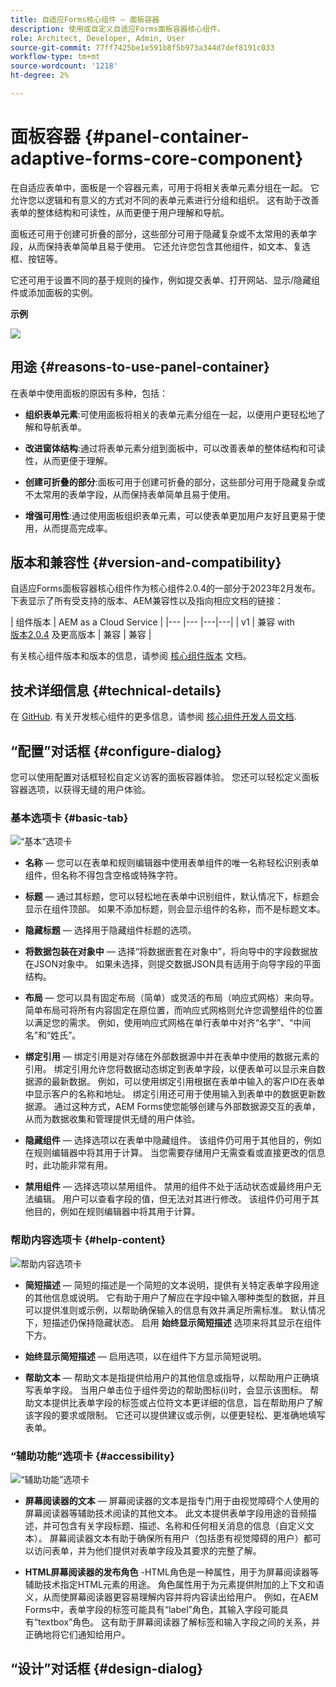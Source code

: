 ```yaml
---
title: 自适应Forms核心组件 — 面板容器
description: 使用或自定义自适应Forms面板容器核心组件。
role: Architect, Developer, Admin, User
source-git-commit: 77ff7425be1e591b8f5b973a344d7def8191c033
workflow-type: tm+mt
source-wordcount: '1218'
ht-degree: 2%

---
```



# 面板容器 {#panel-container-adaptive-forms-core-component}

在自适应表单中，面板是一个容器元素，可用于将相关表单元素分组在一起。 它允许您以逻辑和有意义的方式对不同的表单元素进行分组和组织。 这有助于改善表单的整体结构和可读性，从而更便于用户理解和导航。

面板还可用于创建可折叠的部分，这些部分可用于隐藏复杂或不太常用的表单字段，从而保持表单简单且易于使用。 它还允许您包含其他组件，如文本、复选框、按钮等。

它还可用于设置不同的基于规则的操作，例如提交表单、打开网站、显示/隐藏组件或添加面板的实例。

**示例**

![](/help/adaptive-forms/assets/panel-container.png)

## 用途 {#reasons-to-use-panel-container}

在表单中使用面板的原因有多种，包括：

* **组织表单元素**:可使用面板将相关的表单元素分组在一起，以便用户更轻松地了解和导航表单。

* **改进窗体结构**:通过将表单元素分组到面板中，可以改善表单的整体结构和可读性，从而更便于理解。

* **创建可折叠的部分**:面板可用于创建可折叠的部分，这些部分可用于隐藏复杂或不太常用的表单字段，从而保持表单简单且易于使用。

* **增强可用性**:通过使用面板组织表单元素，可以使表单更加用户友好且更易于使用，从而提高完成率。

## 版本和兼容性 {#version-and-compatibility}

自适应Forms面板容器核心组件作为核心组件2.0.4的一部分于2023年2月发布。下表显示了所有受支持的版本、AEM兼容性以及指向相应文档的链接：

| 组件版本 | AEM as a Cloud Service |
|--- |--- |---|---|
| v1 | 兼容 with<br>[版本2.0.4](/help/versions.md) 及更高版本 | 兼容 | 兼容 |

有关核心组件版本和版本的信息，请参阅 [核心组件版本](/help/versions.md) 文档。

<!-- ## Sample Component Output {#sample-component-output}

To experience the Accordion Component as well as see examples of its configuration options as well as HTML and JSON output, visit the [Component Library](https://adobe.com/go/aem_cmp_library_accordion). -->

## 技术详细信息 {#technical-details}

在 [GitHub](https://github.com/adobe/aem-core-forms-components/tree/master/ui.af.apps/src/main/content/jcr_root/apps/core/fd/components/form/panelcontainer/v1/panelcontainer). 有关开发核心组件的更多信息，请参阅 [核心组件开发人员文档](/help/developing/overview.md).

## “配置”对话框 {#configure-dialog}

您可以使用配置对话框轻松自定义访客的面板容器体验。 您还可以轻松定义面板容器选项，以获得无缝的用户体验。

### 基本选项卡 {#basic-tab}

![“基本”选项卡](/help/adaptive-forms/assets/panelcontainer_basictab.png)

* **名称**  — 您可以在表单和规则编辑器中使用表单组件的唯一名称轻松识别表单组件，但名称不得包含空格或特殊字符。

* **标题**  — 通过其标题，您可以轻松地在表单中识别组件，默认情况下，标题会显示在组件顶部。 如果不添加标题，则会显示组件的名称，而不是标题文本。

* **隐藏标题**  — 选择用于隐藏组件标题的选项。

* **将数据包装在对象中**  — 选择“将数据嵌套在对象中”，将向导中的字段数据放在JSON对象中。 如果未选择，则提交数据JSON具有适用于向导字段的平面结构。

* **布局**  — 您可以具有固定布局（简单）或灵活的布局（响应式网格）来向导。 简单布局可将所有内容固定在原位置，而响应式网格则允许您调整组件的位置以满足您的需求。 例如，使用响应式网格在单行表单中对齐“名字”、“中间名”和“姓氏”。

* **绑定引用**  — 绑定引用是对存储在外部数据源中并在表单中使用的数据元素的引用。 绑定引用允许您将数据动态绑定到表单字段，以便表单可以显示来自数据源的最新数据。 例如，可以使用绑定引用根据在表单中输入的客户ID在表单中显示客户的名称和地址。 绑定引用还可用于使用输入到表单中的数据更新数据源。 通过这种方式，AEM Forms使您能够创建与外部数据源交互的表单，从而为数据收集和管理提供无缝的用户体验。
* **隐藏组件**  — 选择选项以在表单中隐藏组件。 该组件仍可用于其他目的，例如在规则编辑器中将其用于计算。 当您需要存储用户无需查看或直接更改的信息时，此功能非常有用。
* **禁用组件**  — 选择选项以禁用组件。 禁用的组件不处于活动状态或最终用户无法编辑。 用户可以查看字段的值，但无法对其进行修改。 该组件仍可用于其他目的，例如在规则编辑器中将其用于计算。

### 帮助内容选项卡 {#help-content}

![帮助内容选项卡](/help/adaptive-forms/assets/panelcontainer_helptab.png)

* **简短描述**  — 简短的描述是一个简短的文本说明，提供有关特定表单字段用途的其他信息或说明。 它有助于用户了解应在字段中输入哪种类型的数据，并且可以提供准则或示例，以帮助确保输入的信息有效并满足所需标准。 默认情况下，短描述仍保持隐藏状态。 启用 **始终显示简短描述** 选项来将其显示在组件下方。

* **始终显示简短描述**  — 启用选项，以在组件下方显示简短说明。

* **帮助文本**  — 帮助文本是指提供给用户的其他信息或指导，以帮助用户正确填写表单字段。 当用户单击位于组件旁边的帮助图标(i)时，会显示该图标。 帮助文本提供比表单字段的标签或占位符文本更详细的信息，旨在帮助用户了解该字段的要求或限制。 它还可以提供建议或示例，以便更轻松、更准确地填写表单。

### “辅助功能”选项卡 {#accessibility}

![“辅助功能”选项卡](/help/adaptive-forms/assets/panelcontainer_accessibilitytab.png)

* **屏幕阅读器的文本**  — 屏幕阅读器的文本是指专门用于由视觉障碍个人使用的屏幕阅读器等辅助技术阅读的其他文本。 此文本提供表单字段用途的音频描述，并可包含有关字段标题、描述、名称和任何相关消息的信息（自定义文本）。 屏幕阅读器文本有助于确保所有用户（包括患有视觉障碍的用户）都可以访问表单，并为他们提供对表单字段及其要求的完整了解。

* **HTML屏幕阅读器的发布角色** -HTML角色是一种属性，用于为屏幕阅读器等辅助技术指定HTML元素的用途。 角色属性用于为元素提供附加的上下文和语义，从而使屏幕阅读器更容易理解内容并将内容读出给用户。 例如，在AEM Forms中，表单字段的标签可能具有“label”角色，其输入字段可能具有“textbox”角色。 这有助于屏幕阅读器了解标签和输入字段之间的关系，并正确地将它们通知给用户。

## “设计”对话框 {#design-dialog}



